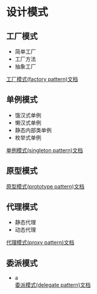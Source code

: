 
# 设计模式
## 工厂模式
- 简单工厂
- 工厂方法
- 抽象工厂  

 [工厂模式(factory pattern)文档](src/main/java/factory/README.md)
## 单例模式
- 饿汉式单例
- 懒汉式单例
- 静态内部类单例
- 枚举式单例  

[单例模式(singleton pattern)文档](src/main/java/singleton/README.md)
## 原型模式

[原型模式(prototype pattern)文档](src/main/java/prototype/README.md)
## 代理模式
- 静态代理
- 动态代理  

[代理模式(proxy pattern)文档](src/main/java/proxy/README.md)
## 委派模式
- a  
[委派模式(delegate pattern)文档](src/main/java/delegate/README.md)



